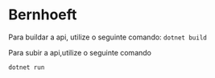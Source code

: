 # Bernhoeft

Para buildar a api, utilize o seguinte comando:
 `dotnet build`

Para subir a api,utilize o seguinte comando

`dotnet run`